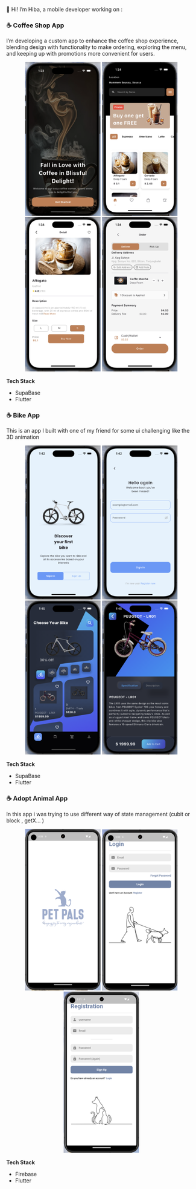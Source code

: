 👋 Hi! I’m Hiba, a mobile developer working on :

### ☕ Coffee Shop App
I’m developing a custom app to enhance the coffee shop experience, blending design with functionality to make ordering, exploring the menu, and keeping up with promotions more convenient for users.

<p align="center">
<img src="assets/img1.png", width="200"/>
<img src="assets/img2.png", width="200"/>
<img src="assets/img3.png", width="200"/>
<img src="assets/img4.png", width="200"/>
</p>

**Tech Stack**
-  SupaBase
-  Flutter

### ☕ Bike App
This is an app I built with one of my friend for some ui challenging like the 3D animation

<p align="center">
<img src="assets/bike/img1.png", width="200"/>
<img src="assets/bike/img2.png", width="200"/>
<img src="assets/bike/img3.png", width="200"/>
<img src="assets/bike/img4.png", width="200"/>
</p>

**Tech Stack**
-  SupaBase
-  Flutter

### ☕ Adopt Animal App
In this app i was trying to use different way of state management (cubit or block , getX... )

<p align="center">
<img src="assets/adopt_animal/img1.png", width="200"/>
<img src="assets/adopt_animal/img2.png", width="200"/>
<img src="assets/adopt_animal/img3.png", width="200"/>
</p>

**Tech Stack**
-  Firebase
-  Flutter